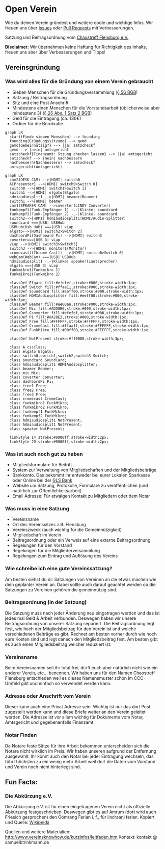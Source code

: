 # Open Verein
Wie du deinen Verein gründest und weitere coole und wichtige Infos. Wir freuen uns über [Issues](https://github.com/chaostreff-flensburg/openverein/issues) oder [Pull Requests](https://github.com/chaostreff-flensburg/openverein/pulls) mit Verbesserungen.

Satzung und Beitragsordnung vom [Chaostreff Flensburg e.V.](https://chaostreff-flensburg.de/mitmachen/satzung/)

**Disclaimer:** Wir übernehmen keine Haftung für Richtigkeit des Inhalts, freuen uns aber über Verbesserungen und Tipps!

## Vereinsgründung
### Was wird alles für die Gründung von einem Verein gebraucht
- Sieben Menschen für die Gründungsversammlung ([§ 56 BGB](https://www.gesetze-im-internet.de/bgb/__56.html))
- Satzung / Beitragsordnung
- Sitz und eine Post Anschrift
- Mindestens einen Menschen für die Vorstandsarbeit (üblicherweise aber mindestens 3) ([§ 26 Abs. 1 Satz 2 BGB](https://www.gesetze-im-internet.de/bgb/__26.html))
- Geld für die Eintragung (ca. 130€)
- Ordner für die Bürokratie

```mermaid
graph LR
  start(Finde sieben Menschen) --> founding
  founding(Gründungssitzung) --> gemd
  gemd{Gemeinnützig?} --> |ja| satzcheckf
  gemd --> |nein| amtsgericht
  satzcheckf{Finanzamt: Stzung checken lassen} --> |ja| amtsgericht
  satzcheckf --> |nein| nachbessern
  nachbessern(Nachbessern) --> satzcheckf
  amtsgericht(Amtsgericht)
```
```mermaid
graph LR
  cam2(DESK CAM) -->|HDMI| switch0
  A[Presenter] -->|HDMI| switch0>Switch 0]
  switch0 -->|HDMI| switch1>Switch 1]
  switch1 -->|HDMI| elgato(Elgato)
  hdmiaudiosplit1 -->|HDMI| beamer(Beamer)
  switch1 -->|HDMI| beamer
  cam1(SPEAKER CAM) -->coverter(LINDY Converter)
  funkempf1(Funk-Empfänger 1) -.-|Klinke| soundcard
  funkempf2(Funk-Empfänger 2) -.-|Klinke| soundcard
  switch2-->|HDMI| hdmiaudiosplit1(HDMI/Audio-Splitter)
  soundcard ===|USB| USBHub
  USBHub(Usb Hub) ===|USB| vLap
  elgato-->|HDMI| switch2>Switch 2]
  dashbordPi(Dashboard Pi) -->|HDMI| switch3
  coverter===|USB 3| vLap
  vLap -->|HDMI| switch3>Switch3]
  switch3 -->|HDMI| monitor1(Monitor)
  cromecast((Chrome Cast)) -->|HDMI| switch0>Switch 0]
  webCam(WebCam) ===|USB| USBHub
  hdmiaudiosplit1 -.-|Klinke| speaker(Lautsprecher)
  elgato ===|USB 3| vLap
  funkmikro1(Funkmikro 1)
  funkmikro2(Funkmikro 2)

  classDef Elgato fill:#efefef,stroke:#000,stroke-width:1px;
  classDef Switch fill:#ffaa11,stroke:#000,stroke-width:1px;
  classDef SoundCard fill:#eeff00,stroke:#000,stroke-width:1px;
  classDef HDMIAudiosplitter fill:#eeff00:stroke:#000,stroke-width:1px;
  classDef Beamer fill:#ee00aa,stroke:#000,stroke-width:1px;
  classDef Mic fill:#ADD8E6,stroke:#000,stroke-width:1px;
  classDef Converter fill:#efefef,stroke:#000,stroke-width:1px;
  classDef Pi fill:#8A2BE2,stroke:#000,stroke-width:1px;
  classDef Free fill:#FFFFFF,stroke:#FFFFFF,stroke-width:1px;
  classDef CromeCast fill:#ffaaff,stroke:#FFFFFF,stroke-width:1px;
  classDef FunkMikro fill:#00ff00,stroke:#FFFFFF,stroke-width:1px;

  classDef NotPresent stroke:#ff0000,stroke-width:3px;

  class A cssClass;
  class elgato Elgato;
  class switch0,switch1,switch2,switch3 Switch;
  class soundcard SoundCard;
  class hdmiaudiosplit1 HDMIAudiosplitter;
  class beamer Beamer;
  class mic Mic;
  class coverter Converter;
  class dashbordPi Pi;
  class free1 Free;
  class free2 Free;
  class free3 Free;
  class cromecast CromeCast;
  class funkmikro1 FunkMikro;
  class funkmikro2 FunkMikro;
  class funkempf1 FunkMikro;
  class funkempf2 FunkMikro;
  class hdmiaudiosplit1 NotPresent;
  class hdmiaudiosplit1 NotPresent;
  class speaker NotPresent;

  linkStyle 14 stroke:#0000ff,stroke-width:2px;
  linkStyle 20 stroke:#0000ff,stroke-width:2px;
```
### Was ist auch noch gut zu haben
- Mitgliedsformulare für Beitritt
- System zur Verwaltung von Mitgliedschaften und der Mitgliedsbeiträge
- Bankkonto. Das bekommt ihr entweder bei eurer Lokalen Sparkasse oder Online bei der [GLS Bank](https://www.gls.de/gemeinnuetzige-kunden/)
- Website um Satzung, Protokolle, Formulare zu veröffentlichen (und natürlich zur Öffentlichkeitsarbeit)
- Email Adresse: Für etwaigen Kontakt zu Mitgliedern oder dem Notar

### Was muss in eine Satzung
- Vereinsname
- Ort des Vereinssitzes z.B. Flensburg
- Vereinszweck (auch wichtig für die Gemeinnützigkeit)
- Mitgliedschaft im Verein
- Beitragsordnung oder ein Verweis auf eine externe Beitragsordnung
- Regelungen für den Vorstand
- Regelungen für die Mitgliederversammlung
- Regelungen zum Eintrag und Auflösung des Vereins

### Wie schreibe ich eine gute Vereinssatzung?
Am besten siehst du dir Satzungen von Vereinen an die etwas machen wie dein geplanter Verein an. Dabei sollte auch darauf geachtet werden ob die Satzungen zu Vereinen gehören die gemeinnützig sind.

### Beitragsordnung (in der Satzung)
Die Satzung muss nach jeder Änderung neu eingetragen werden und das ist jedes mal Geld & Arbeit verbunden. Deswegen haben wir unsere Beitragsordnung von unserer Satzung separiert. Die Beitragsordnung legt fest, wie hoch der Mitgliedsbeitrag für den Verein ist und welche verschiedenen Beiträge es gibt. Rechnet am besten vorher durch wie hoch eure Kosten sind und legt danach den Mitgliedsbeitrag fest. Am besten gibt es auch einen Mitgliedsbeitrag welcher reduziert ist.

### Vereinsname
Beim Vereinsnamen seit ihr total frei, dürft euch aber natürlich nicht wie ein anderer Verein, etc... benennen. Wir haben uns für den Namen Chaostreff Flensburg entschieden weil es dieses Namensmuster schon im CCC-Umfeld gibt und einfach so verwendet werden kann.

### Adresse oder Anschrift vom Verein
Dieser kann auch eine Privat Adresse sein. Wichtig ist nur das dort Post zugestellt werden kann und diese Briefe weiter an den Verein geleitet werden. Die Adresse ist vor allem wichtig für Dokumente vom Notar, Amtsgericht und gegebenenfalls Finanzamt.

### Notar Finden
Da Notare feste Sätze für ihre Arbeit bekommen unterscheiden sich die Notare nicht wirklich im Preis. Wir haben unseren aufgrund der Entfernung ausgewählt. Ihr könnt auch den Notar bei jeder Eintragung wechseln, das führt höchsten zu ein wenig mehr Arbeit weil dort die Daten vom Vorstand und Verein noch nicht hinterlegt sind.



## Fun Facts:
### Die Abkürzung e.V.
Die Abkürzung e.V. ist für einen eingetragenen Verein nicht als offizielle Abkürzung festgeschrieben. Deswegen gibt es auf Amrum (dort wird auch Friesich gesprochen) den Öömrang Ferian i. f., für iindraanj ferian. Kopiert und Quelle: [Wikipeida](https://de.wikipedia.org/wiki/Verein#Eingetragener_Verein)


Quellen und weitere Materialien: http://www.vereinsknowhow.de/kurzinfos/leitfaden.htm
Kontakt: kontakt @ samuelbtrinkmann.de
